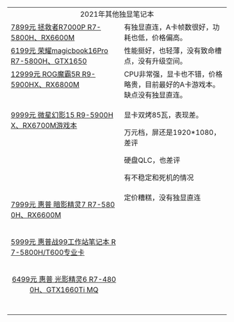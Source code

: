 <table><tr><td valign="top" rowspan="1" colspan="2" style="word-break: break-all;" align="center">2021年其他独显笔记本</td></tr>
  <tr><td valign="top" colspan="1" rowspan="1"><a target="_blank" href="http://mp.weixin.qq.com/s?__biz=MzA5MzcxNjQwNw==&amp;mid=2649887531&amp;idx=1&amp;sn=9dc00802d32c6bf28a9c84581428028a&amp;chksm=885f19f3bf2890e547043f8edefa96fa44ca7e106de85d2db62f5e09eb814c8323eb92ed5044&amp;scene=21#wechat_redirect" linktype="text" imgurl="" imgdata="null" data-itemshowtype="0" tab="innerlink" data-linktype="2" wah-hotarea="click" hasload="1">7899元 拯救者R7000P R7-5800H、RX6600M</a><br></td><td valign="top" colspan="1" rowspan="1" style="word-break: break-all;">有独显直连，A卡帧数很好，功耗也低，价格偏高。<br></td></tr><tr><td valign="top" colspan="1" rowspan="1"><a target="_blank" href="http://mp.weixin.qq.com/s?__biz=MzA5MzcxNjQwNw==&amp;mid=2649886118&amp;idx=1&amp;sn=7de10496164d5c767bec66879d3fdecd&amp;chksm=885f077ebf288e688ae5e646fc5e7813e729c69a007870457eeb4cf1e96635e221f5192d50a7&amp;scene=21#wechat_redirect" data-itemshowtype="0" tab="innerlink" data-linktype="2" wah-hotarea="click" hasload="1">6199元 荣耀magicbook16Pro R7-5800H、GTX1650</a><br></td><td valign="top" colspan="1" rowspan="1" style="word-break: break-all;">性能挺好，也轻薄，没有致命槽点，没有升级空间。<br></td></tr><tr><td valign="top" colspan="1" rowspan="1"><a target="_blank" href="http://mp.weixin.qq.com/s?__biz=MzA5MzcxNjQwNw==&amp;mid=2649885514&amp;idx=1&amp;sn=acc5dd73f4771a5339cec242cc6e1317&amp;chksm=885f0192bf288884ff09662edef2e202cb68c39f550bf44aeb7b731b82b658610e36be197935&amp;scene=21#wechat_redirect" data-itemshowtype="0" tab="innerlink" data-linktype="2" wah-hotarea="click" hasload="1">12999元 ROG魔霸5R R9-5900HX、RX6800M</a><br></td><td valign="top" colspan="1" rowspan="1" style="word-break: break-all;">CPU非常强，显卡也不错，价格略贵，目前最好的A卡游戏本。缺点没有独显直连。<br></td></tr><tr><td valign="top" colspan="1" rowspan="1" style="word-break: break-all;"><p><a target="_blank" href="http://mp.weixin.qq.com/s?__biz=MzA5MzcxNjQwNw==&amp;mid=2649884258&amp;idx=1&amp;sn=fe217eac833b61e5c04457504252f5df&amp;chksm=885f0cbabf2885ac31cfe4b253b13783995aa603ecb6da0c9e44f4b598af4558a556dc491555&amp;scene=21#wechat_redirect" data-itemshowtype="0" tab="innerlink" data-linktype="2" wah-hotarea="click" hasload="1">9999元 微星幻影15 R9-5900HX、RX6700M游戏本</a></p></td><td valign="top" colspan="1" rowspan="1" style="word-break: break-all;"><p>显卡双烤85瓦，表现差。</p><p>万元档，屏还是1920*1080，差评</p><p>硬盘QLC，也差评</p><p>有不稳定和死机的情况</p></td></tr><tr><td width="268" valign="top" style="word-break: break-all;"><p><a target="_blank" href="http://mp.weixin.qq.com/s?__biz=MzA5MzcxNjQwNw==&amp;mid=2649883615&amp;idx=1&amp;sn=48e605bfdfee3c0c7f78c483d7b16654&amp;chksm=885f0907bf2880110723d09b61f31fcd8e1a200f0e80a8664ea7902525552da62d6c5503453c&amp;scene=21#wechat_redirect" data-itemshowtype="0" tab="innerlink" data-linktype="2" wah-hotarea="click" hasload="1">7999元 惠普 暗影精灵7 R7-5800H、RX6600M</a></p></td><td width="268" valign="top" style="word-break: break-all;">定价糟糕，没有独显直连<br></td></tr><tr><td width="268" valign="top" style="word-break: break-all;"><p style="white-space: normal;"><a target="_blank" href="http://mp.weixin.qq.com/s?__biz=MzA5MzcxNjQwNw==&amp;mid=2649882103&amp;idx=1&amp;sn=9f94340c0a40bc89bd7423a7b9f2dfec&amp;chksm=885cf72fbf2b7e39ed6fd3541e0d7734513c313d81c6db56c431d4f4bdb7e24b6c63ce2095c7&amp;scene=21#wechat_redirect" data-itemshowtype="0" tab="innerlink" data-linktype="2" wah-hotarea="click" hasload="1">5999元 惠普战99工作站笔记本 R7-5800H/T600专业卡</a></p></td><td width="268" valign="top" style="word-break: break-all;"><br></td></tr><tr><td width="268" valign="top" style="word-break: break-all;" align="left"><p style="text-align: -webkit-center;white-space: normal;"><a target="_blank" href="http://mp.weixin.qq.com/s?__biz=MzA5MzcxNjQwNw==&amp;mid=2649880300&amp;idx=3&amp;sn=93193128e47c3d071685c9f85abd989b&amp;chksm=885cfc34bf2b7522c84911d8a8dfbbfcbea695f96b3555a5366f22f2f5f126fdd6af3044b0b6&amp;scene=21#wechat_redirect" data-itemshowtype="0" tab="innerlink" data-linktype="2" wah-hotarea="click" hasload="1">6499元 惠普 光影精灵6 R7-4800H、GTX1660Ti MQ</a><br></p></td><td width="268" valign="top" style="word-break: break-all;"><br></td></tr><tr><td width="268" valign="top"><br></td><td width="268" valign="top"><br></td></tr></table>
